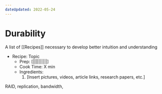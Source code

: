 ```yaml
---
dateUpdated: 2022-05-24
---
```


# Durability
A list of [[Recipes]] necessary to develop better intuition and understanding

- Recipe: Topic
	- Prep: [||||||||||]
	- Cook Time: X min
	- Ingredients: 
		1. [Insert pictures, videos, article links, research papers, etc.]


RAID, replication, bandwidth, 